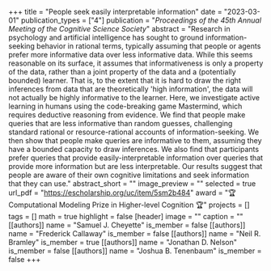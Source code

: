 +++
title = "People seek easily interpretable information"
date = "2023-03-01"
publication_types = ["4"]
publication = "_Proceedings of the 45th Annual Meeting of the Cognitive Science Society_"
abstract = "Research in psychology and artificial intelligence has sought to ground information-seeking behavior in rational terms, typically assuming that people or agents prefer more informative data over less informative data. While this seems reasonable on its surface, it assumes that informativeness is only a property of the data, rather than a joint property of the data and a (potentially bounded) learner. That is, to the extent that it is hard to draw the right inferences from data that are theoretically 'high information', the data will not actually be highly informative to the learner. Here, we investigate active learning in humans using the code-breaking game Mastermind, which requires deductive reasoning from evidence. We find that people make queries that are less informative than random guesses, challenging standard rational or resource-rational accounts of information-seeking. We then show that people make queries are informative to them, assuming they have a bounded capacity to draw inferences. We also find that participants prefer queries that provide easily-interpretable information over queries that provide more information but are less interpretable. Our results suggest that people are aware of their own cognitive limitations and seek information that they can use."
abstract_short = ""
image_preview = ""
selected = true
url_pdf = "https://escholarship.org/uc/item/5sm2b484"
award = "🏆 Computational Modeling Prize in Higher-level Cognition 🏆"
projects = []
tags = []
math = true
highlight = false
[header]
image = ""
caption = ""
[[authors]]
	name = "Samuel J. Cheyette"
	is_member = false
[[authors]]
	name = "Frederick Callaway"
	is_member = false
[[authors]]
	name = "Neil R. Bramley"
	is_member = true
[[authors]]
	name = "Jonathan D. Nelson"
	is_member = false
[[authors]]
	name = "Joshua B. Tenenbaum"
	is_member = false
+++
